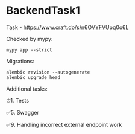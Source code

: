 # BackendTask1
Task - https://www.craft.do/s/n6OVYFVUpq0o6L

Checked by mypy:
```shell
mypy app --strict
```

Migrations:
```shell
alembic revision --autogenerate
alembic upgrade head
```

Additional tasks:

⏱1. Tests

✅5. Swagger

✅9. Handling incorrect external endpoint work